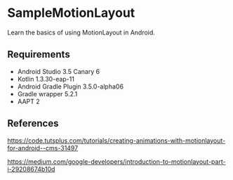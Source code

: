 # SampleMotionLayout
Learn the basics of using MotionLayout in Android.

## Requirements
* Android Studio 3.5 Canary 6
* Kotlin 1.3.30-eap-11
* Android Gradle Plugin 3.5.0-alpha06
* Gradle wrapper 5.2.1
* AAPT 2

## References
https://code.tutsplus.com/tutorials/creating-animations-with-motionlayout-for-android--cms-31497

https://medium.com/google-developers/introduction-to-motionlayout-part-i-29208674b10d